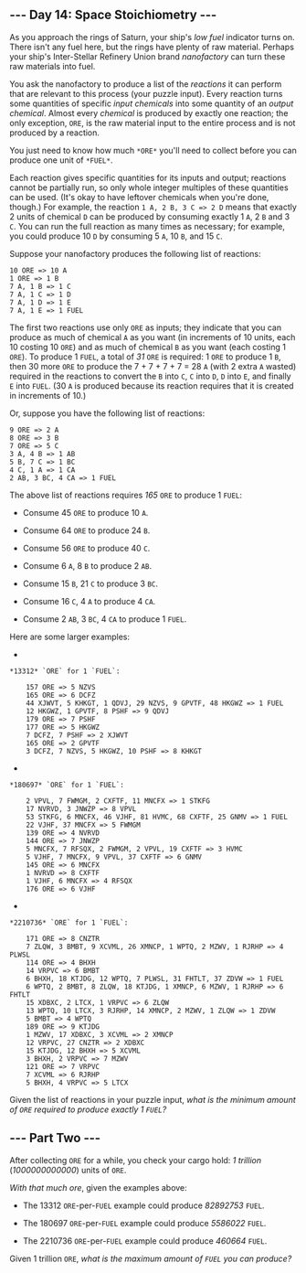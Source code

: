 ## --- Day 14: Space Stoichiometry --- ##

As you approach the rings of Saturn, your ship's *low fuel* indicator
turns on. There isn't any fuel here, but the rings have plenty of raw
material. Perhaps your ship's Inter-Stellar Refinery Union brand *nanofactory*
can turn these raw materials into fuel.

You ask the nanofactory to produce a list of the *reactions* it can
perform that are relevant to this process (your puzzle input). Every
reaction turns some quantities of specific *input chemicals* into some
quantity of an *output chemical*. Almost every *chemical* is produced
by exactly one reaction; the only exception, `ORE`, is the raw material
input to the entire process and is not produced by a reaction.

You just need to know how much `*ORE*` you'll need to collect before
you can produce one unit of `*FUEL*`.

Each reaction gives specific quantities for its inputs and output;
reactions cannot be partially run, so only whole integer multiples of
these quantities can be used. (It's okay to have leftover chemicals
when you're done, though.) For example, the reaction `1 A, 2 B, 3 C =>
2 D` means that exactly 2 units of chemical `D` can be produced by
consuming exactly 1 `A`, 2 `B` and 3 `C`. You can run the full reaction
as many times as necessary; for example, you could produce 10 `D` by
consuming 5 `A`, 10 `B`, and 15 `C`.

Suppose your nanofactory produces the following list of reactions:

    10 ORE => 10 A
    1 ORE => 1 B
    7 A, 1 B => 1 C
    7 A, 1 C => 1 D
    7 A, 1 D => 1 E
    7 A, 1 E => 1 FUEL

The first two reactions use only `ORE` as inputs; they indicate that
you can produce as much of chemical `A` as you want (in increments of
10 units, each 10 costing 10 `ORE`) and as much of chemical `B` as you
want (each costing 1 `ORE`). To produce 1 `FUEL`, a total of *31* `ORE`
is required: 1 `ORE` to produce 1 `B`, then 30 more `ORE` to produce
the 7 + 7 + 7 + 7 = 28 `A` (with 2 extra `A` wasted) required in the
reactions to convert the `B` into `C`, `C` into `D`, `D` into `E`, and
finally `E` into `FUEL`. (30 `A` is produced because its reaction
requires that it is created in increments of 10.)

Or, suppose you have the following list of reactions:

    9 ORE => 2 A
    8 ORE => 3 B
    7 ORE => 5 C
    3 A, 4 B => 1 AB
    5 B, 7 C => 1 BC
    4 C, 1 A => 1 CA
    2 AB, 3 BC, 4 CA => 1 FUEL

The above list of reactions requires *165* `ORE` to produce 1 `FUEL`:

  * Consume 45 `ORE` to produce 10 `A`.

  * Consume 64 `ORE` to produce 24 `B`.

  * Consume 56 `ORE` to produce 40 `C`.

  * Consume 6 `A`, 8 `B` to produce 2 `AB`.

  * Consume 15 `B`, 21 `C` to produce 3 `BC`.

  * Consume 16 `C`, 4 `A` to produce 4 `CA`.

  * Consume 2 `AB`, 3 `BC`, 4 `CA` to produce 1 `FUEL`.

Here are some larger examples:

  * 

    *13312* `ORE` for 1 `FUEL`:

        157 ORE => 5 NZVS
        165 ORE => 6 DCFZ
        44 XJWVT, 5 KHKGT, 1 QDVJ, 29 NZVS, 9 GPVTF, 48 HKGWZ => 1 FUEL
        12 HKGWZ, 1 GPVTF, 8 PSHF => 9 QDVJ
        179 ORE => 7 PSHF
        177 ORE => 5 HKGWZ
        7 DCFZ, 7 PSHF => 2 XJWVT
        165 ORE => 2 GPVTF
        3 DCFZ, 7 NZVS, 5 HKGWZ, 10 PSHF => 8 KHKGT  

  * 

    *180697* `ORE` for 1 `FUEL`:

        2 VPVL, 7 FWMGM, 2 CXFTF, 11 MNCFX => 1 STKFG
        17 NVRVD, 3 JNWZP => 8 VPVL
        53 STKFG, 6 MNCFX, 46 VJHF, 81 HVMC, 68 CXFTF, 25 GNMV => 1 FUEL
        22 VJHF, 37 MNCFX => 5 FWMGM
        139 ORE => 4 NVRVD
        144 ORE => 7 JNWZP
        5 MNCFX, 7 RFSQX, 2 FWMGM, 2 VPVL, 19 CXFTF => 3 HVMC
        5 VJHF, 7 MNCFX, 9 VPVL, 37 CXFTF => 6 GNMV
        145 ORE => 6 MNCFX
        1 NVRVD => 8 CXFTF
        1 VJHF, 6 MNCFX => 4 RFSQX
        176 ORE => 6 VJHF  

  * 

    *2210736* `ORE` for 1 `FUEL`:

        171 ORE => 8 CNZTR
        7 ZLQW, 3 BMBT, 9 XCVML, 26 XMNCP, 1 WPTQ, 2 MZWV, 1 RJRHP => 4 PLWSL
        114 ORE => 4 BHXH
        14 VRPVC => 6 BMBT
        6 BHXH, 18 KTJDG, 12 WPTQ, 7 PLWSL, 31 FHTLT, 37 ZDVW => 1 FUEL
        6 WPTQ, 2 BMBT, 8 ZLQW, 18 KTJDG, 1 XMNCP, 6 MZWV, 1 RJRHP => 6 FHTLT
        15 XDBXC, 2 LTCX, 1 VRPVC => 6 ZLQW
        13 WPTQ, 10 LTCX, 3 RJRHP, 14 XMNCP, 2 MZWV, 1 ZLQW => 1 ZDVW
        5 BMBT => 4 WPTQ
        189 ORE => 9 KTJDG
        1 MZWV, 17 XDBXC, 3 XCVML => 2 XMNCP
        12 VRPVC, 27 CNZTR => 2 XDBXC
        15 KTJDG, 12 BHXH => 5 XCVML
        3 BHXH, 2 VRPVC => 7 MZWV
        121 ORE => 7 VRPVC
        7 XCVML => 6 RJRHP
        5 BHXH, 4 VRPVC => 5 LTCX  

Given the list of reactions in your puzzle input, *what is the minimum
amount of `ORE` required to produce exactly 1 `FUEL`?*

## --- Part Two --- ##

After collecting `ORE` for a while, you check your cargo hold: *1
trillion* (*1000000000000*) units of `ORE`.

*With that much ore*, given the examples above:

  * The 13312 `ORE`-per-`FUEL` example could produce *82892753* `FUEL`.

  * The 180697 `ORE`-per-`FUEL` example could produce *5586022* `FUEL`.

  * The 2210736 `ORE`-per-`FUEL` example could produce *460664* `FUEL`.

Given 1 trillion `ORE`, *what is the maximum amount of `FUEL` you can
produce?*
